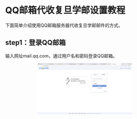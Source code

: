 # QQ邮箱代收复旦学邮设置教程

下面简单介绍使用QQ邮箱服务器代收复旦学邮邮件的方式。

## step1：登录QQ邮箱

输入网址mail.qq.com，通过用户名和密码登录QQ邮箱。
<div align="center">
<img src="https://github.com/little-pikachu/documents/blob/master/assets/collect_fudan_mail/step-0.png"  width="300" >
 </div>


